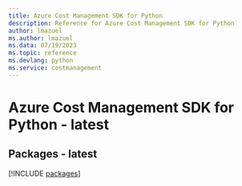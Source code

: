 ```yaml
---
title: Azure Cost Management SDK for Python
description: Reference for Azure Cost Management SDK for Python
author: lmazuel
ms.author: lmazuel
ms.data: 07/19/2023
ms.topic: reference
ms.devlang: python
ms.service: costmanagement
---
```

# Azure Cost Management SDK for Python - latest
## Packages - latest
[!INCLUDE [packages](cost-management-index.md)]